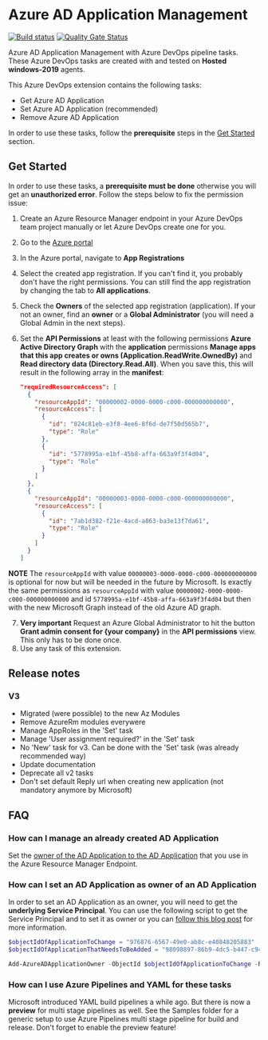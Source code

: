 # Azure AD Application Management

[![Build status](https://ralphjansen.visualstudio.com/AzureAdApplicationManagement/_apis/build/status/Vsts-Extension?branchName=master)](https://ralphjansen.visualstudio.com/AzureAdApplicationManagement/_build/latest?definitionId=12&branchName=master) [![Quality Gate Status](https://sonarcloud.io/api/project_badges/measure?project=LockTar_AzureAdApplicationManagement&metric=alert_status)](https://sonarcloud.io/dashboard?id=LockTar_AzureAdApplicationManagement)

Azure AD Application Management with Azure DevOps pipeline tasks. These Azure DevOps tasks are created with and tested on **Hosted windows-2019** agents.

This Azure DevOps extension contains the following tasks:

- Get Azure AD Application
- Set Azure AD Application (recommended)
- Remove Azure AD Application

In order to use these tasks, follow the **prerequisite** steps in the [Get Started](#get-started) section.

## Get Started

In order to use these tasks, a **prerequisite must be done** otherwise you will get an **unauthorized error**. Follow the steps below to fix the permission issue:

1. Create an Azure Resource Manager endpoint in your Azure DevOps team project manually or let Azure DevOps create one for you.
2. Go to the [Azure portal](https://portal.azure.com)
3. In the Azure portal, navigate to **App Registrations**
4. Select the created app registration. If you can't find it, you probably don't have the right permissions. You can still find the app registration by changing the tab to **All applications**.
5. Check the **Owners** of the selected app registration (application). If your not an owner, find an **owner** or a **Global Administrator** (you will need a Global Admin in the next steps).
6. Set the **API Permissions** at least with the following permissions **Azure Active Directory Graph** with the **application** permissions **Manage apps that this app creates or owns (Application.ReadWrite.OwnedBy)** and **Read directory data (Directory.Read.All)**. When you save this, this will result in the following array in the **manifest**:

    ```json
    "requiredResourceAccess": [
      {
        "resourceAppId": "00000002-0000-0000-c000-000000000000",
        "resourceAccess": [
          {
            "id": "824c81eb-e3f8-4ee6-8f6d-de7f50d565b7",
            "type": "Role"
          },
          {
            "id": "5778995a-e1bf-45b8-affa-663a9f3f4d04",
            "type": "Role"
          }
        ]
      },
      {
        "resourceAppId": "00000003-0000-0000-c000-000000000000",
        "resourceAccess": [
          {
            "id": "7ab1d382-f21e-4acd-a863-ba3e13f7da61",
            "type": "Role"
          }
        ]
      }
    ]
    ```

**NOTE** The `resourceAppId` with value `00000003-0000-0000-c000-000000000000` is optional for now but will be needed in the future by Microsoft. Is exactly the same permissions as `resourceAppId` with value `00000002-0000-0000-c000-000000000000` and id `5778995a-e1bf-45b8-affa-663a9f3f4d04` but then with the new Microsoft Graph instead of the old Azure AD graph.

7. **Very important** Request an Azure Global Administrator to hit the button **Grant admin consent for {your company}** in the **API permissions** view. This only has to be done once.
8. Use any task of this extension.

## Release notes

### V3

- Migrated (were possible) to the new Az Modules
- Remove AzureRm modules everywere
- Manage AppRoles in the 'Set' task
- Manage 'User assignment required?' in the 'Set' task
- No 'New' task for v3. Can be done with the 'Set' task (was already recommended way)
- Update documentation
- Deprecate all v2 tasks
- Don't set default Reply url when creating new application (not mandatory anymore by Microsoft)

## FAQ

### How can I manage an already created AD Application

Set the [owner of the AD Application to the AD Application](#How-can-I-set-an-AD-Application-as-owner-of-an-AD-Application) that you use in the Azure Resource Manager Endpoint.

### How can I set an AD Application as owner of an AD Application

In order to set an AD Application as an owner, you will need to get the **underlying Service Principal**. You can use the following script to get the Service Principal and to set it as owner or you can [follow this blog post](https://www.locktar.nl/programming/powershell/add-azure-ad-application-as-owner-of-another-ad-application) for more information.

```powershell
$objectIdOfApplicationToChange = "976876-6567-49e0-ab8c-e40848205883"
$objectIdOfApplicationThatNeedsToBeAdded = "98098897-86b9-4dc5-b447-c94138db3a61"

Add-AzureADApplicationOwner -ObjectId $objectIdOfApplicationToChange -RefObjectId (Get-AzureRmADApplication -ObjectId $objectIdOfApplicationThatNeedsToBeAdded | Get-AzureRmADServicePrincipal).Id
```

### How can I use Azure Pipelines and YAML for these tasks

Microsoft introduced YAML build pipelines a while ago. But there is now a **preview** for multi stage pipelines as well. See the Samples folder for a generic setup to use Azure Pipelines multi stage pipeline for build and release.
Don't forget to enable the preview feature!
